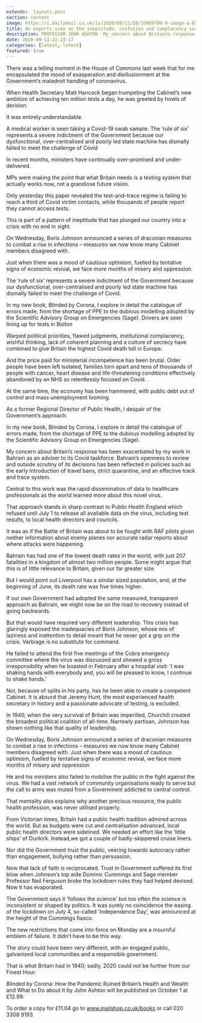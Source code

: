 ```yaml
---
extends: _layouts.post
section: content
image: https://i.dailymail.co.uk/1s/2020/09/11/20/33069700-0-image-a-87_1599853463866.jpg 
title: An experts view on the ineptitude, confusion and complacency surrounding testing 
description: PROFESSOR JOHN ASHTON  My concern about Britains response has been exacerbated by my work in Bahrain as an adviser to its Covid taskforce. 
date: 2020-09-11-22-23-17 
categories: [latest, latest] 
featured: true 
--- 
```

There was a telling moment in the House of Commons last week that for me encapsulated the mood of exasperation and disillusionment at the Government’s maladroit handling of coronavirus.

When Health Secretary Matt Hancock began trumpeting the Cabinet’s new ambition of achieving ten million tests a day, he was greeted by howls of derision.

It was entirely understandable.

A medical worker is seen taking a Covid-19 swab sample. The ‘rule of six’ represents a severe indictment of the Government because our dysfunctional, over-centralised and poorly led state machine has dismally failed to meet the challenge of Covid

In recent months, ministers have continually over-promised and under-delivered. 

MPs were making the point that what Britain needs is a testing system that actually works now, not a grandiose future vision.

Only yesterday this paper revealed the test-and-trace regime is failing to reach a third of Covid victim contacts, while thousands of people report they cannot access tests.

This is part of a pattern of ineptitude that has plunged our country into a crisis with no end in sight.

On Wednesday, Boris Johnson announced a series of draconian measures to combat a rise in infections – measures we now know many Cabinet members disagreed with. 

Just when there was a mood of cautious optimism, fuelled by tentative signs of economic revival, we face more months of misery and oppression. 

The ‘rule of six’ represents a severe indictment of the Government because our dysfunctional, over-centralised and poorly led state machine has dismally failed to meet the challenge of Covid.

In my new book, Blinded by Corona, I explore in detail the catalogue of errors made, from the shortage of PPE to the dubious modelling adopted by the Scientific Advisory Group on Emergencies (Sage). Drivers are seen lining up for tests in Bolton

Warped political priorities, flawed judgments, institutional complacency, wishful thinking, lack of coherent planning and a culture of secrecy have combined to give Britain the highest Covid death toll in Europe.

And the price paid for ministerial incompetence has been brutal. Older people have been left isolated, families torn apart and tens of thousands of people with cancer, heart disease and life-threatening conditions effectively abandoned by an NHS so relentlessly focused on Covid.

At the same time, the economy has been hammered, with public debt out of control and mass unemployment looming.

As a former Regional Director of Public Health, I despair of the Government’s approach. 

In my new book, Blinded by Corona, I explore in detail the catalogue of errors made, from the shortage of PPE to the dubious modelling adopted by the Scientific Advisory Group on Emergencies (Sage).

My concern about Britain’s response has been exacerbated by my work in Bahrain as an adviser to its Covid taskforce. Bahrain’s openness to review and outside scrutiny of its decisions has been reflected in policies such as the early introduction of travel bans, strict quarantine, and an effective track and trace system.

Central to this work was the rapid dissemination of data to healthcare professionals as the world learned more about this novel virus. 

That approach stands in sharp contrast to Public Health England which refused until July 1 to release all available data on the virus, including test results, to local health directors and councils.

It was as if the Battle of Britain was about to be fought with RAF pilots given neither information about enemy planes nor accurate radar reports about where attacks were happening.

Bahrain has had one of the lowest death rates in the world, with just 207 fatalities in a kingdom of almost two million people. Some might argue that this is of little relevance to Britain, given our far greater size. 

But I would point out Liverpool has a similar sized population, and, at the beginning of June, its death rate was five times higher.

If our own Government had adopted the same measured, transparent approach as Bahrain, we might now be on the road to recovery instead of going backwards.

But that would have required very different leadership. This crisis has glaringly exposed the inadequacies of Boris Johnson, whose mix of laziness and inattention to detail meant that he never got a grip on the crisis. Verbiage is no substitute for command.

He failed to attend the first five meetings of the Cobra emergency committee where the virus was discussed and showed a gross irresponsibility when he boasted in February after a hospital visit: ‘I was shaking hands with everybody and, you will be pleased to know, I continue to shake hands.’

Nor, because of splits in his party, has he been able to create a competent Cabinet. It is absurd that Jeremy Hunt, the most experienced health secretary in history and a passionate advocate of testing, is excluded. 

In 1940, when the very survival of Britain was imperilled, Churchill created the broadest political coalition of all-time. Narrowly partisan, Johnson has shown nothing like that quality of leadership.

On Wednesday, Boris Johnson announced a series of draconian measures to combat a rise in infections – measures we now know many Cabinet members disagreed with. Just when there was a mood of cautious optimism, fuelled by tentative signs of economic revival, we face more months of misery and oppression

He and his ministers also failed to mobilise the public in the fight against the virus. We had a vast network of community organisations ready to serve but the call to arms was muted from a Government addicted to central control.

That mentality also explains why another precious resource, the public health profession, was never utilised properly.

From Victorian times, Britain had a public health tradition admired across the world. But as budgets were cut and centralisation advanced, local public health directors were sidelined. We needed an effort like the ‘little ships’ of Dunkirk. Instead,we got a couple of badly-skippered cruise liners.

Nor did the Government trust the public, veering towards autocracy rather than engagement, bullying rather than persuasion.

Now that lack of faith is reciprocated. Trust in Government suffered its first blow when Johnson’s top aide Dominic Cummings and Sage member Professor Neil Ferguson broke the lockdown rules they had helped devised. Now it has evaporated.

The Government says it ‘follows the science’ but too often the science is inconsistent or shaped by politics. It was surely no coincidence the easing of the lockdown on July 4, so-called ‘Independence Day’, was announced at the height of the Cummings fiasco.

The new restrictions that come into force on Monday are a mournful emblem of failure. It didn’t have to be this way. 

The story could have been very different, with an engaged public, galvanised local communities and a responsible government.

That is what Britain had in 1940; sadly, 2020 could not be further from our Finest Hour.

Blinded by Corona: How the Pandemic Ruined Britain’s Health and Wealth and What to Do about It by John Ashton will be published on October 1 at £12.99. 

To order a copy for £11.04 go to www.mailshop.co.uk/books or call 020 3308 9193.

